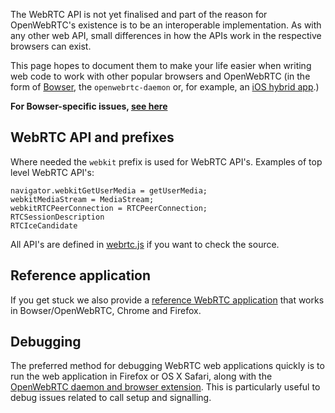 The WebRTC API is not yet finalised and part of the reason for OpenWebRTC's existence is to be an interoperable implementation. As with any other web API, small differences in how the APIs work in the respective browsers can exist.

This page hopes to document them to make your life easier when writing web code to work with other popular browsers and OpenWebRTC (in the form of [Bowser](https://github.com/EricssonResearch/bowser), the `openwebrtc-daemon` or, for example, an [iOS hybrid app](https://github.com/EricssonResearch/openwebrtc-examples/wiki/Developing-a-hybrid-iOS-app).)

**For Bowser-specific issues, [see here](https://github.com/EricssonResearch/bowser/wiki/Developing-for-Bowser)**

## WebRTC API and prefixes
Where needed the `webkit` prefix is used for WebRTC API's. Examples of top level WebRTC API's:
```
navigator.webkitGetUserMedia = getUserMedia;
webkitMediaStream = MediaStream;
webkitRTCPeerConnection = RTCPeerConnection;
RTCSessionDescription
RTCIceCandidate
```
All API's are defined in [webrtc.js](https://github.com/EricssonResearch/openwebrtc/blob/master/bridge/client/webrtc.js) if you want to check the source.

## Reference application
If you get stuck we also provide a [reference WebRTC application](https://github.com/EricssonResearch/openwebrtc-examples/tree/master/web) that works in Bowser/OpenWebRTC, Chrome and Firefox.

## Debugging
The preferred method for debugging WebRTC web applications quickly is to run the web application in Firefox or OS X Safari, along with the [OpenWebRTC daemon and browser extension](https://github.com/EricssonResearch/openwebrtc-browser-extensions). This is particularly useful to debug issues related to call setup and signalling.